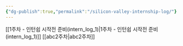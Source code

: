 ```yaml
---
{"dg-publish":true,"permalink":"/silicon-valley-internship-log/"}
---
```


[[1주차 - 인턴쉽 시작전 준비(intern_log_1)\|1주차 - 인턴쉽 시작전 준비(intern_log_1)]]
[[abc2주차\|abc2주차]]

